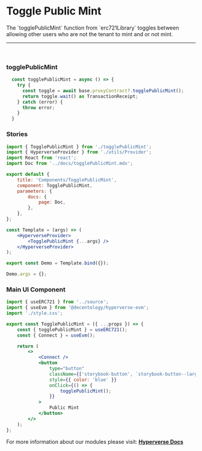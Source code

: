 # Toggle Public Mint

<p> The `togglePublicMint` function from `erc721Library` toggles between allowing other users who
are not the tenant to mint and or not mint.  </p>

---

<br>

### togglePublicMint

```jsx
  const togglePublicMint = async () => {
    try {
      const toggle = await base.proxyContract?.togglePublicMint();
      return toggle.wait() as TransactionReceipt;
    } catch (error) {
      throw error;
    }
  }
```

### Stories

```jsx
import { TogglePublicMint } from './togglePublicMint';
import { HyperverseProvider } from './utils/Provider';
import React from 'react';
import Doc from '../docs/togglePublicMint.mdx';

export default {
	title: 'Components/TogglePublicMint',
	component: TogglePublicMint,
	parameters: {
		docs: {
			page: Doc,
		},
	},
};

const Template = (args) => (
	<HyperverseProvider>
		<TogglePublicMint {...args} />
	</HyperverseProvider>
);

export const Demo = Template.bind({});

Demo.args = {};
```

### Main UI Component

```jsx
import { useERC721 } from '../source';
import { useEvm } from '@decentology/hyperverse-evm';
import './style.css';

export const TogglePublicMint = ({ ...props }) => {
	const { togglePublicMint } = useERC721();
	const { Connect } = useEvm();

	return (
		<>
			<Connect />
			<button
				type="button"
				className={['storybook-button', `storybook-button--large`].join(' ')}
				style={{ color: 'blue' }}
				onClick={() => {
					togglePublicMint();
				}}
			>
				Public Mint
			</button>
		</>
	);
};
```

For more information about our modules please visit: [**Hyperverse Docs**](docs.hyperverse.dev)
